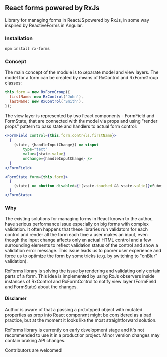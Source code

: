 ## React forms powered by RxJs
Library for managing forms in ReactJS powered by RxJs, in some way inspired by ReactiveForms in Angular.
### Installation
```sh
npm install rx-forms
```
### Concept
The main concept of the module is to separate model and view layers.
The model for a form can be created by means of RxControl and RxFormGroup classes:
```js
this.form = new RxFormGroup({
  firstName: new RxControl('John'),
  lastName: new RxControl('Smith'),
});
```
The view layer is represented by two React components - FormField and FormState, that are connected with the model via props and using "render props" pattern to pass state and handlers to actual form control:
```jsx
<FormField control={this.form.controls.firstName}>
  {
    (state, {handleInputChange}) => <input 
        type="text" 
        value={state.value} 
        onChange={handleInputChange} />
  }
</FormField>

<FormState form={this.form}>
  {
    (state) => <button disabled={!(state.touched && state.valid)}>Submit</button>
  }
</FormState>
```
### Why
The existing solutions for managing forms in React known to the author, have serious performance issue especially on big forms with complex validation. It often happens that these libraries run validators for each control and render all the form each time a user makes an input, even though the input change affects only an actual HTML control and a few surrounding elements to reflect validation status of the control and show a validation error message. This issue leads us to poorer user experience and force us to optimize the form by some tricks (e.g. by switching to "onBlur" validation).

RxForms library is solving the issue by rendering and validating only certain parts of a form. This idea is implemented by using RxJs observers inside instances of RxControl and RxFormControl to notify view layer (FormField and FormState) about the changes.

#### Disclamer
Author is aware of that a passing a prototyped object with mutated properties as prop into React component might be considered as a bad practice, but at the moment it looks like the most straightforward solution.

RxForms library is currently on early development stage and it's not recommended to use it in a production project. Minor version changes may contain braking API changes.

Contributors are welcomed!
